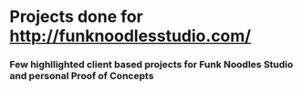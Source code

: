 # Projects done for http://funknoodlesstudio.com/

<h3 style=color:"teal">Few highllighted client based projects for Funk Noodles Studio and personal Proof of Concepts</h3>
